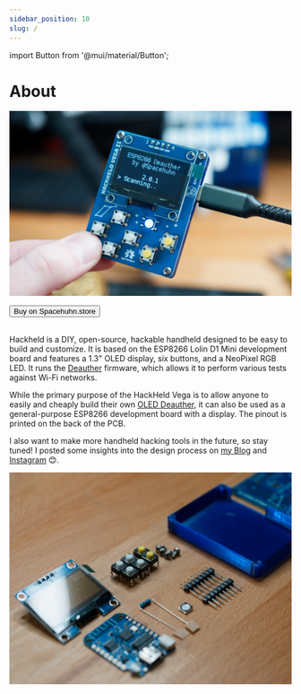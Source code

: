 ```yaml
---
sidebar_position: 10
slug: /
---
```


import Button from '@mui/material/Button';

# About

![HackHeld Vega](/img/hackheld-deauther-2.jpg)

<Button href='https://spacehuhn.store/collections/hackheld' target='_blank' variant='contained'>Buy on Spacehuhn.store</Button>
<br /><br />

Hackheld is a DIY, open-source, hackable handheld designed to be easy to build and customize. It is based on the ESP8266 Lolin D1 Mini development board and features a 1.3" OLED display, six buttons, and a NeoPixel RGB LED. It runs the [Deauther](https://deauther.com) firmware, which allows it to perform various tests against Wi-Fi networks.

While the primary purpose of the HackHeld Vega is to allow anyone to easily and cheaply build their own [OLED Deauther](https://deauther.com/docs/usage/display), it can also be used as a general-purpose ESP8266 development board with a display. The pinout is printed on the back of the PCB. 

I also want to make more handheld hacking tools in the future, so stay tuned! I posted some insights into the design process on [my Blog](https://blog.spacehuhn.com/new-hackhelds) and [Instagram](https://www.instagram.com/spacehuhn/) 😊.

![HackHeld Vega Parts](/img/hackheld-parts-2.jpg)